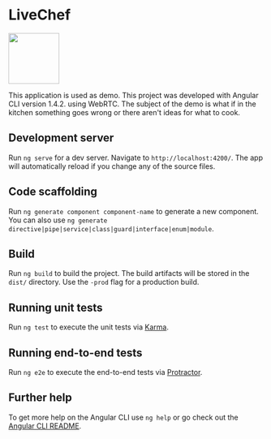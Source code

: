 # LiveChef

<img src="https://mir-s3-cdn-cf.behance.net/project_modules/disp/7306187553557.560ad6bc13952.png" width="100" height="100">

This application is used as demo. This project was developed with Angular CLI version 1.4.2. using WebRTC.
The subject of the demo is what if in the kitchen something goes wrong or there aren't ideas for what to cook.

## Development server

Run `ng serve` for a dev server. Navigate to `http://localhost:4200/`. The app will automatically reload if you change any of the source files.

## Code scaffolding

Run `ng generate component component-name` to generate a new component. You can also use `ng generate directive|pipe|service|class|guard|interface|enum|module`.

## Build

Run `ng build` to build the project. The build artifacts will be stored in the `dist/` directory. Use the `-prod` flag for a production build.

## Running unit tests

Run `ng test` to execute the unit tests via [Karma](https://karma-runner.github.io).

## Running end-to-end tests

Run `ng e2e` to execute the end-to-end tests via [Protractor](http://www.protractortest.org/).

## Further help

To get more help on the Angular CLI use `ng help` or go check out the [Angular CLI README](https://github.com/angular/angular-cli/blob/master/README.md).
